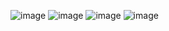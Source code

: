 ![image](https://github.com/shivamgoel7764/Microsoft-Azure-Developer-Associate-AZ-204-Professional-Certificate-Coursera-Answers/assets/103335994/7edc6464-d4eb-4618-9926-cf09caf04a1b)
![image](https://github.com/shivamgoel7764/Microsoft-Azure-Developer-Associate-AZ-204-Professional-Certificate-Coursera-Answers/assets/103335994/750de0ac-e161-404f-b86b-bc5c61cfa8f7)
![image](https://github.com/shivamgoel7764/Microsoft-Azure-Developer-Associate-AZ-204-Professional-Certificate-Coursera-Answers/assets/103335994/64a0d4f9-30cd-4147-b145-5dcff0e387c5)
![image](https://github.com/shivamgoel7764/Microsoft-Azure-Developer-Associate-AZ-204-Professional-Certificate-Coursera-Answers/assets/103335994/f2e71193-f265-49e1-ba66-c364c3f5dfa8)
